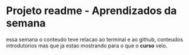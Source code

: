 # Projeto readme - Aprendizados da semana

essa semana o conteudo teve relacao ao terminal e ao github, conteudos introdutorios mas que ja estao mostrando para o que o **curso** veio.
